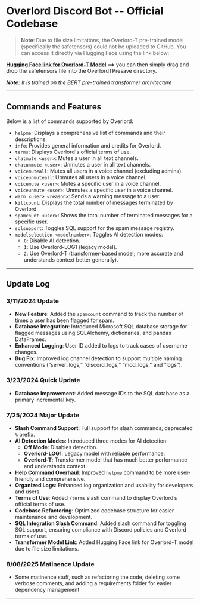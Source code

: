 # Overlord Discord Bot -- Official Codebase

> **Note**: Due to file size limitations, the Overlord-T pre-trained model (specifically the safetensors) could not be uploaded to GitHub. You can access it directly via Hugging Face using the link below:

[**Hugging Face link for Overlord-T Model**](https://huggingface.co/ghosteau/OverlordT/tree/main) ==> you can then simply drag and drop the safetensors file into the OverlordTPresave directory.

***Note:*** *It is trained on the BERT pre-trained transformer architecture*

---

## Commands and Features
Below is a list of commands supported by Overlord:

- `helpme`: Displays a comprehensive list of commands and their descriptions.
- `info`: Provides general information and credits for Overlord.
- `terms`: Displays Overlord's official terms of use.
- `chatmute <user>`: Mutes a user in all text channels.
- `chatunmute <user>`: Unmutes a user in all text channels.
- `voicemuteall`: Mutes all users in a voice channel (excluding admins).
- `voiceunmuteall`: Unmutes all users in a voice channel.
- `voicemute <user>`: Mutes a specific user in a voice channel.
- `voiceunmute <user>`: Unmutes a specific user in a voice channel.
- `warn <user> <reason>`: Sends a warning message to a user.
- `killcount`: Displays the total number of messages terminated by Overlord.
- `spamcount <user>`: Shows the total number of terminated messages for a specific user.
- `sqlsupport`: Toggles SQL support for the spam message registry.
- `modelselection <modelnumber>`: Toggles AI detection modes:
  - `0`: Disable AI detection.
  - `1`: Use Overlord-LOG1 (legacy model).
  - `2`: Use Overlord-T (transformer-based model; more accurate and understands context better generally).

---

## Update Log

### **3/11/2024 Update**
- **New Feature**: Added the `spamcount` command to track the number of times a user has been flagged for spam.
- **Database Integration**: Introduced Microsoft SQL database storage for flagged messages using SQLAlchemy, dictionaries, and pandas DataFrames.
- **Enhanced Logging**: User ID added to logs to track cases of username changes.
- **Bug Fix**: Improved log channel detection to support multiple naming conventions (“server_logs,” “discord_logs,” “mod_logs,” and “logs”).

### **3/23/2024 Quick Update**
- **Database Improvement**: Added message IDs to the SQL database as a primary incremental key.

### **7/25/2024 Major Update**
- **Slash Command Support**: Full support for slash commands; deprecated `%` prefix.
- **AI Detection Modes**: Introduced three modes for AI detection:
  - **Off Mode**: Disables detection.
  - **Overlord-LOG1**: Legacy model with reliable performance.
  - **Overlord-T**: Transformer model that has much better performance and understands context.
- **Help Command Overhaul**: Improved `helpme` command to be more user-friendly and comprehensive.
- **Organized Logs**: Enhanced log organization and usability for developers and users.
- **Terms of Use**: Added `/terms` slash command to display Overlord’s official terms of use.
- **Codebase Refactoring**: Optimized codebase structure for easier maintenance and development.
- **SQL Integration Slash Command**: Added slash command for toggling SQL support, ensuring compliance with Discord policies and Overlord terms of use.
- **Transformer Model Link**: Added Hugging Face link for Overlord-T model due to file size limitations.

### **8/08/2025 Matinence Update**
- Some matinence stuff, such as refactoring the code, deleting some verbose comments, and adding a requirements folder for easier dependency management
---



